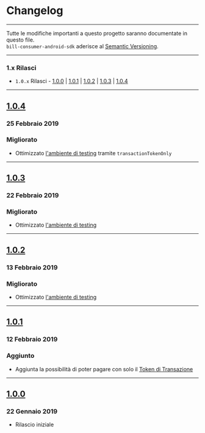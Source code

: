 Changelog
=========

---

Tutte le modifiche importanti a questo progetto saranno documentate in questo file.<br>
`bill-consumer-android-sdk` aderisce al [Semantic Versioning](http://semver.org/).

---

### 1.x Rilasci
- `1.0.x` Rilasci - [1.0.0](#100) | [1.0.1](#101) | [1.0.2](#102) | [1.0.3](#103) | [1.0.4](#104)

---

## [1.0.4](https://github.com/SisalSpA/bill-consumer-android-sdk/releases/tag/1.0.4)
### 25 Febbraio 2019
### Migliorato
- Ottimizzato [l'ambiente di testing](https://github.com/SisalSpA/bill-consumer-android-sdk#ambienti) tramite `transactionTokenOnly`

---

## [1.0.3](https://github.com/SisalSpA/bill-consumer-android-sdk/releases/tag/1.0.3)
### 22 Febbraio 2019
### Migliorato
- Ottimizzato [l'ambiente di testing](https://github.com/SisalSpA/bill-consumer-android-sdk#ambienti)

---

## [1.0.2](https://github.com/SisalSpA/bill-consumer-android-sdk/releases/tag/1.0.2)
### 13 Febbraio 2019
### Migliorato
- Ottimizzato [l'ambiente di testing](https://github.com/SisalSpA/bill-consumer-android-sdk#ambienti)

---

## [1.0.1](https://github.com/SisalSpA/bill-consumer-android-sdk/releases/tag/1.0.1)
### 12 Febbraio 2019
### Aggiunto
- Aggiunta la possibilità di poter pagare con solo il [Token di Transazione](https://github.com/SisalSpA/bill-consumer-android-sdk#token-di-transazione)

---

## [1.0.0](https://github.com/SisalSpA/bill-consumer-android-sdk/releases/tag/1.0.0)
### 22 Gennaio 2019
- Rilascio iniziale
